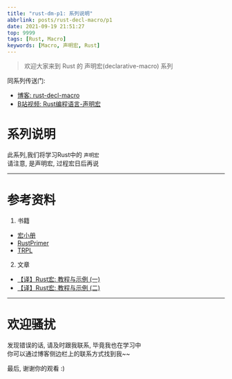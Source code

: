 ```yaml
---
title: "rust-dm-p1: 系列说明"
abbrlink: posts/rust-decl-macro/p1
date: 2021-09-19 21:51:27
top: 9999
tags: [Rust, Macro]
keywords: [Macro, 声明宏, Rust]
---
```

> 欢迎大家来到 Rust 的 声明宏(declarative-macro) 系列  
<!-- more -->

同系列传送门:  
- [博客: rust-decl-macro](/categories/rust-decl-macro) 
- [B站视频: Rust编程语言-声明宏](https://www.bilibili.com/video/BV1Wv411W7FH?p=1)

# 系列说明
此系列,我们将学习Rust中的 `声明宏`  
请注意, 是声明宏, 过程宏日后再说
- - - 
# 参考资料
1. 书籍
- [宏小册](https://zjp-cn.github.io/tlborm/)  
- [RustPrimer](https://rustcc.gitbooks.io/rustprimer/content/macro/macro.html)
- [TRPL](https://kaisery.github.io/trpl-zh-cn/ch19-06-macros.html)
2. 文章  
- [【译】Rust宏: 教程与示例 (一)](https://zhuanlan.zhihu.com/p/353421021)
- [【译】Rust宏: 教程与示例 (二)](https://zhuanlan.zhihu.com/p/356427780)

- - -
# 欢迎骚扰
发现错误的话, 请及时跟我联系, 毕竟我也在学习中  
你可以通过博客侧边栏上的联系方式找到我~~  

最后, 谢谢你的观看 :)
